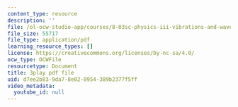 ```yaml
---
content_type: resource
description: ''
file: /ol-ocw-studio-app/courses/8-03sc-physics-iii-vibrations-and-waves-fall-2016/d7ee2b839da78e028954389b2377f5ff_4ysFC9vd3GE.pdf
file_size: 55717
file_type: application/pdf
learning_resource_types: []
license: https://creativecommons.org/licenses/by-nc-sa/4.0/
ocw_type: OCWFile
resourcetype: Document
title: 3play pdf file
uid: d7ee2b83-9da7-8e02-8954-389b2377f5ff
video_metadata:
  youtube_id: null
---
```

